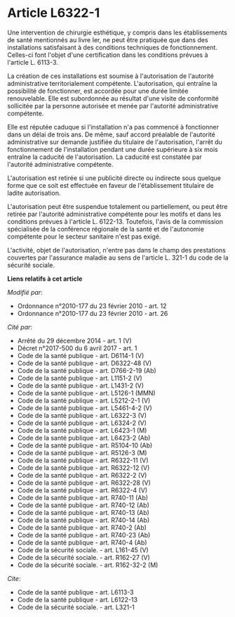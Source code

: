 # Article L6322-1

Une intervention de chirurgie esthétique, y compris dans les établissements de santé mentionnés au livre Ier, ne peut être
pratiquée que dans des installations satisfaisant à des conditions techniques de fonctionnement. Celles-ci font l'objet d'une
certification dans les conditions prévues à l'article L. 6113-3. 

La création de ces installations est soumise à l'autorisation de l'autorité administrative territorialement compétente.
L'autorisation, qui entraîne la possibilité de fonctionner, est accordée pour une durée limitée renouvelable. Elle est
subordonnée au résultat d'une visite de conformité sollicitée par la personne autorisée et menée par l'autorité
administrative compétente. 

Elle est réputée caduque si l'installation n'a pas commencé à fonctionner dans un délai de trois ans. De même, sauf accord
préalable de l'autorité administrative sur demande justifiée du titulaire de l'autorisation, l'arrêt du fonctionnement de
l'installation pendant une durée supérieure à six mois entraîne la caducité de l'autorisation. La caducité est constatée par
l'autorité administrative compétente.

L'autorisation est retirée si une publicité directe ou indirecte sous quelque forme que ce soit est effectuée en faveur de
l'établissement titulaire de ladite autorisation.

L'autorisation peut être suspendue totalement ou partiellement, ou peut être retirée par l'autorité administrative compétente
pour les motifs et dans les conditions prévues à l'article L. 6122-13. Toutefois, l'avis de la commission spécialisée de la
conférence régionale de la santé et de l'autonomie compétente pour le secteur sanitaire n'est pas exigé.

L'activité, objet de l'autorisation, n'entre pas dans le champ des prestations couvertes par l'assurance maladie au sens de
l'article L. 321-1 du code de la sécurité sociale.

**Liens relatifs à cet article**

_Modifié par_:

  - Ordonnance n°2010-177 du 23 février 2010 - art. 12
  - Ordonnance n°2010-177 du 23 février 2010 - art. 26

_Cité par_:

  - Arrêté du 29 décembre 2014 - art. 1 (V)
  - Décret n°2017-500 du 6 avril 2017 - art. 1
  - Code de la santé publique - art. D6114-1 (V)
  - Code de la santé publique - art. D6322-48 (V)
  - Code de la santé publique - art. D766-2-19 (Ab)
  - Code de la santé publique - art. L1151-2 (V)
  - Code de la santé publique - art. L1431-2 (V)
  - Code de la santé publique - art. L5126-1 (MMN)
  - Code de la santé publique - art. L5212-2-1 (V)
  - Code de la santé publique - art. L5461-4-2 (V)
  - Code de la santé publique - art. L6322-3 (V)
  - Code de la santé publique - art. L6324-2 (V)
  - Code de la santé publique - art. L6423-1 (M)
  - Code de la santé publique - art. L6423-2 (Ab)
  - Code de la santé publique - art. R5104-10 (Ab)
  - Code de la santé publique - art. R5126-3 (M)
  - Code de la santé publique - art. R6322-11 (V)
  - Code de la santé publique - art. R6322-12 (V)
  - Code de la santé publique - art. R6322-2 (V)
  - Code de la santé publique - art. R6322-28 (V)
  - Code de la santé publique - art. R6322-4 (V)
  - Code de la santé publique - art. R740-11 (Ab)
  - Code de la santé publique - art. R740-12 (Ab)
  - Code de la santé publique - art. R740-13 (Ab)
  - Code de la santé publique - art. R740-14 (Ab)
  - Code de la santé publique - art. R740-2 (Ab)
  - Code de la santé publique - art. R740-23 (Ab)
  - Code de la santé publique - art. R740-4 (Ab)
  - Code de la sécurité sociale. - art. L161-45 (V)
  - Code de la sécurité sociale. - art. R162-27 (V)
  - Code de la sécurité sociale. - art. R162-32-2 (M)

_Cite_:

  - Code de la santé publique - art. L6113-3
  - Code de la santé publique - art. L6122-13
  - Code de la sécurité sociale. - art. L321-1

